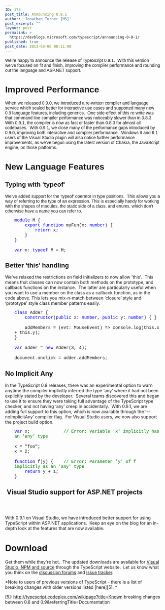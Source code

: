 ```yaml
---
ID: 173
post_title: Announcing 0.9.1
author: 'Jonathan Turner [MS]'
post_excerpt: ""
layout: post
permalink: >
  https://devblogs.microsoft.com/typescript/announcing-0-9-1/
published: true
post_date: 2013-08-06 08:11:00
---
```

<span style="font-family: arial,helvetica,sans-serif">We’re happy to announce the release of TypeScript 0.9.1.  With this version we've focused on fit and finish, improving the compiler performance and rounding out the language and ASP.NET support.</span>

# <span style="font-family: arial,helvetica,sans-serif">Improved Performance</span>

<span style="font-family: arial,helvetica,sans-serif">When we released 0.9.0, we introduced a re-written compiler and language service which scaled better for interactive use cases and supported many new 0.9 language features, including generics.  One side-effect of this re-write was that command line compiler performance was noticeably slower than in 0.8.3.  With 0.9.1, the compiler is now as fast or faster than 0.8.3 for almost all codebases.  With 0.9.1, we close many of the performance gaps introduced by 0.9.0, improving both interactive and compiler performance.  Windows 8 and 8.1 users of the Visual Studio plugin will also notice further performance improvements, as we've begun using the latest version of Chakra, the JavaScript engine, on those platforms.</span>

# <span style="font-family: arial,helvetica,sans-serif">New Language Features</span>

## <span style="font-family: arial,helvetica,sans-serif">Typing with 'typeof'</span>

<span style="font-family: arial,helvetica,sans-serif">We’ve added support for the ‘typeof’ operator in type positions.  This allows you a way of referring to the type of an expression. This is especially handy for working with the shapes of modules, the static side of a class, and enums, which don’t otherwise have a name you can refer to.</span>

<p style="padding-left: 30px">
  <span style="font-family: courier new,courier"><span style="color: #0000ff">module</span> M {</span><br /><span style="font-family: courier new,courier"><span style="color: #0000ff">    export</span> <span style="color: #0000ff">function</span> myFun(x: <span style="color: #0000ff">number</span>) {</span><br /><span style="font-family: courier new,courier"><span style="color: #0000ff">        return</span> x;</span><br /><span style="font-family: courier new,courier">    }</span><br /><span style="font-family: courier new,courier">}</span><br /><br /><span style="font-family: courier new,courier"><span style="color: #0000ff">var</span> m: <span style="color: #0000ff">typeof</span> M = M;</span>
</p>

<h2 style="text-align: left">
  <span style="font-family: arial,helvetica,sans-serif">Better 'this' handling</span>
</h2>

<p style="text-align: left">
  We've relaxed the restrictions on field initializers to now allow 'this'.  This means that classes can now contain both methods on the prototype, and callback functions on the instance.  The latter are particularly useful when you want to use a member on the class as a callback function, as in the code above. This lets you mix-n-match between ‘closure’ style and ‘prototype’ style class member patterns easily.
</p>

<p style="text-align: left;padding-left: 30px">
  <span style="font-family: courier new,courier"><span style="color: #0000ff">class</span> Adder {</span><br /><span style="font-family: courier new,courier"><span style="color: #0000ff">    constructor</span>(<span style="color: #0000ff">public</span> x: <span style="color: #0000ff">number</span>, <span style="color: #0000ff">public</span> y: <span style="color: #0000ff">number</span>) { }</span><br /><br /><span style="font-family: courier new,courier">    addMembers = (evt: MouseEvent) => console.log(this.x + this.y);</span><br /><span style="font-family: courier new,courier">}</span><br /><br /><span style="font-family: courier new,courier"><span style="color: #0000ff">var</span> adder = <span style="color: #0000ff">new</span> Adder(3, 4);</span><br /><br /><span style="font-family: courier new,courier">document.onclick = adder.addMembers;</span>
</p>

<h2 style="text-align: left">
  No Implicit Any
</h2>

<p style="text-align: left">
  In the TypeScript 0.8 releases, there was an experimental option to warn anytime the compiler implicitly inferred the type ‘any’ where it had not been explicitly stated by the developer.  Several teams discovered this and began to use it to ensure they were taking full advantage of the TypeScript type checker, and not having ‘any’ creep in accidentally.  With 0.9.1, we are adding full support to this option, which is now available through the ‘--noImplicitAny’ compiler flag.  For Visual Studio users, we now also support the <TypeScriptNoImplicitAny> project build option. 
</p>

<p style="padding-left: 30px">
  <span style="font-family: courier new,courier"><span style="color: #0000ff">var</span> x;             <span style="color: #008000">// Error: Variable 'x' implicitly has an 'any' type</span></span><br /><br /><span style="font-family: courier new,courier">x = "foo";</span><br /><span style="font-family: courier new,courier">x = 2;</span><br /><br /><span style="font-family: courier new,courier"><span style="color: #0000ff">function</span> f(y) {    <span style="color: #008000">// Error: Parameter 'y' of f implicitly as an 'any' type</span></span><br /><span style="font-family: courier new,courier"><span style="color: #0000ff">    return</span> y + 1;</span><br /><span style="font-family: courier new,courier">}</span>
</p>

##  Visual Studio support for ASP.NET projects

[<img src="https://devblogs.microsoft.com/00/00/01/56/67/8625.nuget3.png" alt="" border="0" />][1]

 

With 0.9.1 on Visual Studio, we have introduced better support for using TypeScript within ASP.NET applications.  Keep an eye on the blog for an in-depth look at the features that are now available.

# Download

Get them while they're hot.  The updated downloads are available for [Visual Studio, NPM and source][2] through the TypeScript website.  Let us know what you think on the [discussion forums][3] and [issue tracker][4].

*Note to users of previous versions of TypeScript - there is a list of breaking changes with older versions listed [here][5]. *

 [1]: https://devblogs.microsoft.com/00/00/01/56/67/8625.nuget3.png
 [2]: http://www.typescriptlang.org/#Download
 [3]: http://typescript.codeplex.com/discussions
 [4]: http://typescript.codeplex.com/workitem/list/basic
 [5]: http://typescript.codeplex.com/wikipage?title=Known breaking changes between 0.8 and 0.9&referringTitle=Documentation